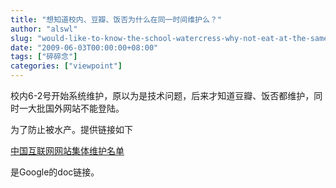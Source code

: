 ```yaml
---
title: "想知道校内、豆瓣、饭否为什么在同一时间维护么？"
author: "alswl"
slug: "would-like-to-know-the-school-watercress-why-not-eat-at-the-same-time-to-maintain-it"
date: "2009-06-03T00:00:00+08:00"
tags: ["碎碎念"]
categories: ["viewpoint"]
---
```


校内6-2号开始系统维护，原以为是技术问题，后来才知道豆瓣、饭否都维护，同时一大批国外网站不能登陆。

为了防止被水产。提供链接如下

[中国互联网网站集体维护名单](http://spreadsheets.google.com/pub?key=rcz-FpRKSsvyQUnLL1UMjcg&single=true&gid=0&output=html)

是Google的doc链接。
